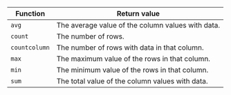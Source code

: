 
|Function|Return value|
|---------|---------|
|`avg`|The average value of the column values with data.|
|`count`|The number of rows.|
|`countcolumn`|The number of rows with data in that column.|
|`max`|The maximum value of the rows in that column.|
|`min`|The minimum value of the rows in that column.|
|`sum`|The total value of the column values with data.|
